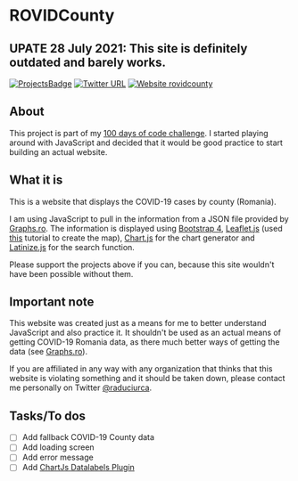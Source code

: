# ROVIDCounty
## UPATE 28 July 2021: This site is definitely outdated and barely works.

[![ProjectsBadge](https://img.shields.io/badge/ciurca-100DaysOfCode%20--%20Projects-blue)](https://github.com/ciurca/100-days-of-code)
[![Twitter URL](https://img.shields.io/twitter/url/https/twitter.com/raduciurca.svg?style=social&label=Follow%20%40raduciurca)](https://twitter.com/raduciurca)
[![Website rovidcounty](https://img.shields.io/website-up-down-green-red/http/ciurca.github.io.svg)](http://rovidcounty.netlify.app)

## About

This project is part of my [100 days of code challenge](https://github.com/ciurca/100-days-of-code).
I started playing around with JavaScript and decided that it would be good practice to start building an actual website.

## What it is

This is a website that displays the COVID-19 cases by county (Romania).

I am using JavaScript to pull in the information from a JSON file provided by [Graphs.ro](https://www.graphs.ro/resources.php). The information is displayed using [Bootstrap 4](https://getbootstrap.com/), [Leaflet.js](https://leafletjs.com/) (used [this](https://leafletjs.com/examples/choropleth/) tutorial to create the map), [Chart.js](https://www.chartjs.org/) for the chart generator and [Latinize.js](https://github.com/dundalek/latinize) for the search function.

Please support the projects above if you can, because this site wouldn't have been possible without them.

## Important note

This website was created just as a means for me to better understand JavaScript and also practice it. It shouldn't be used as an actual means of getting COVID-19 Romania data, as there much better ways of getting the data (see [Graphs.ro](https://www.graphs.ro/)). 

If you are affiliated in any way with any organization that thinks that this website is violating something and it should be taken down, please contact me personally on Twitter [@raduciurca](https://twitter.com/raduciurca).

## Tasks/To dos

- [ ] Add fallback COVID-19 County data
- [ ] Add loading screen
- [ ] Add error message
- [ ] Add [ChartJs Datalabels Plugin](https://chartjs-plugin-datalabels.netlify.app/)

